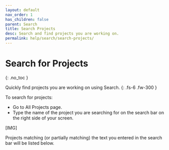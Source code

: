 ```yaml
---
layout: default
nav_order: 1
has_children: false
parent: Search
title: Search Projects
desc: Search and find projects you are working on.
permalink: help/search/search-projects/
---
```

# Search for Projects
{: .no_toc }

Quickly find projects you are working on using Search.
{: .fs-6 .fw-300 }

To search for projects:
- Go to All Projects page.
- Type the name of the project you are searching for on the search bar on the right side of your screen.

[IMG]

Projects matching (or partially matching) the text you entered in the search bar will be listed below.